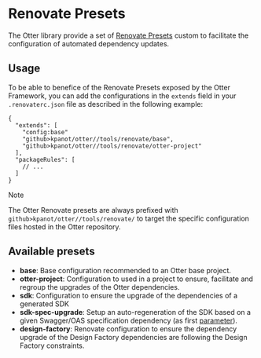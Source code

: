 # Renovate Presets

The Otter library provide a set of [Renovate Presets](https://docs.renovatebot.com/config-presets/) custom to facilitate the configuration of automated dependency updates.

## Usage

To be able to benefice of the Renovate Presets exposed by the Otter Framework, you can add the configurations in the `extends` field in your `.renovaterc.json` file as described in the following example:

```json5
{
  "extends": [
    "config:base"
    "github>kpanot/otter//tools/renovate/base",
    "github>kpanot/otter//tools/renovate/otter-project"
  ],
  "packageRules": [
    // ...
  ]
}
```

> [!NOTE]
> The Otter Renovate presets are always prefixed with `github>kpanot/otter//tools/renovate/` to target the specific configuration files hosted in the Otter repository.

## Available presets

- **base**: Base configuration recommended to an Otter base project.
- **otter-project**: Configuration to used in a project to ensure, facilitate and regroup the upgrades of the Otter dependencies.
- **sdk**: Configuration to ensure the upgrade of the dependencies of a generated SDK
- **sdk-spec-upgrade**: Setup an auto-regeneration of the SDK based on a given Swagger/OAS specification dependency (as first [parameter](https://docs.renovatebot.com/config-presets/#preset-parameters)).
- **design-factory**: Renovate configuration to ensure the dependency upgrade of the Design Factory dependencies are following the Design Factory constraints.
